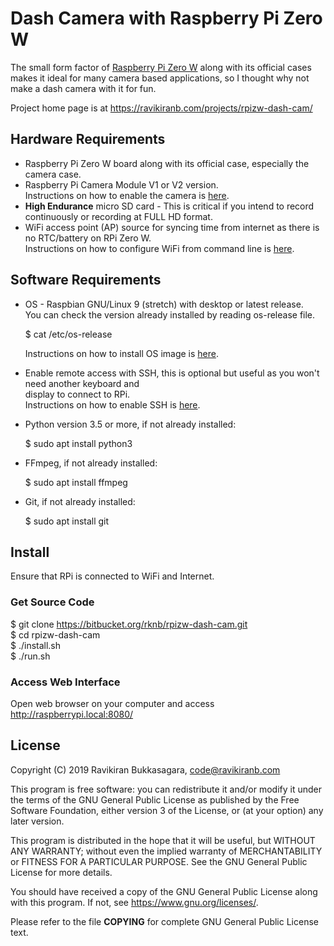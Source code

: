 # Dash Camera with Raspberry Pi Zero W

The small form factor of [Raspberry Pi Zero W](https://www.raspberrypi.org/products/raspberry-pi-zero-w/) along with its official cases makes it ideal for many camera based applications, so I thought why not make a dash camera with it for fun.

Project home page is at <https://ravikiranb.com/projects/rpizw-dash-cam/>

## Hardware Requirements

* Raspberry Pi Zero W board along with its official case, especially the camera case.
* Raspberry Pi Camera Module V1 or V2 version.  
    Instructions on how to enable the camera is [here](https://www.raspberrypi.org/documentation/configuration/camera.md).
* **High Endurance** micro SD card - This is critical if you intend to record continuously or recording 
  at FULL HD format.
* WiFi access point (AP) source for syncing time from internet as there is no RTC/battery on RPi Zero W.  
    Instructions on how to configure WiFi from command line is [here](https://www.raspberrypi.org/documentation/configuration/wireless/wireless-cli.md).
  
## Software Requirements

* OS - Raspbian GNU/Linux 9 (stretch) with desktop or latest release.  
    You can check the version already installed by reading os-release file.  

    $ cat /etc/os-release

    Instructions on how to install OS image is [here](https://www.raspberrypi.org/documentation/installation/installing-images/README.md).  

* Enable remote access with SSH, this is optional but useful as you won't need another keyboard and          
    display to connect to RPi.  
    Instructions on how to enable SSH is [here](https://www.raspberrypi.org/documentation/remote-access/ssh/).

* Python version 3.5 or more, if not already installed:  

    $ sudo apt install python3

* FFmpeg, if not already installed:  

    $ sudo apt install ffmpeg

* Git, if not already installed:  

    $ sudo apt install git


## Install

Ensure that RPi is connected to WiFi and Internet.

### Get Source Code

$ git clone https://bitbucket.org/rknb/rpizw-dash-cam.git  
$ cd rpizw-dash-cam  
$ ./install.sh  
$ ./run.sh

### Access Web Interface

Open web browser on your computer and access http://raspberrypi.local:8080/

## License

Copyright (C) 2019 Ravikiran Bukkasagara, <code@ravikiranb.com>

This program is free software: you can redistribute it and/or modify
it under the terms of the GNU General Public License as published by
the Free Software Foundation, either version 3 of the License, or
(at your option) any later version.

This program is distributed in the hope that it will be useful,
but WITHOUT ANY WARRANTY; without even the implied warranty of
MERCHANTABILITY or FITNESS FOR A PARTICULAR PURPOSE.  See the
GNU General Public License for more details.

You should have received a copy of the GNU General Public License
along with this program.  If not, see <https://www.gnu.org/licenses/>.

Please refer to the file **COPYING** for complete GNU General Public License text.
